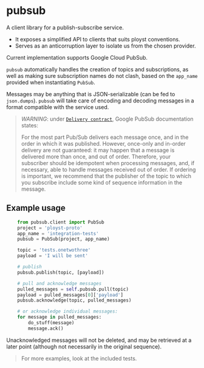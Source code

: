# pubsub

A client library for a publish-subscribe service.
- It exposes a simplified API to clients that suits ployst conventions.
- Serves as an anticorruption layer to isolate us from the chosen provider.

Current implementation supports Google Cloud PubSub.

`pubsub` automatically handles the creation of topics and subscriptions,
as well as making sure subscription names do not clash, based on the
`app_name` provided when instantiating `PubSub`.

Messages may be anything that is JSON-serializable (can be fed to
`json.dumps`). `pubsub` will take care of encoding and decoding messages in a
format compatible with the service used.


> *WARNING*: under
> [`Delivery contract`](https://cloud.google.com/pubsub/subscriber),
> Google PubSub documentation states:
>
> For the most part Pub/Sub delivers each message once, and in the order in
> which it was published. However, once-only and in-order delivery are not
> guaranteed: it may happen that a message is delivered more than once, and out
> of order. Therefore, your subscriber should be idempotent when processing
> messages, and, if necessary, able to handle messages received out of order. If
> ordering is important, we recommend that the publisher of the topic to which
> you subscribe include some kind of sequence information in the message.


## Example usage

```python
    from pubsub.client import PubSub
    project = 'ployst-proto'
    app_name = 'integration-tests'
    pubsub = PubSub(project, app_name)

    topic = 'tests.onetwothree'
    payload = 'I will be sent'

    # publish
    pubsub.publish(topic, [payload])

    # pull and acknowledge messages
    pulled_messages = self.pubsub.pull(topic)
    payload = pulled_messages[0]['payload']
    pubsub.acknowledge(topic, pulled_messages)

    # or acknowledge individual messages:
    for message in pulled_messages:
        do_stuff(message)
        message.ack()
```

Unacknowledged messages will not be deleted, and may be retrieved at a later
point (although not necessarily in the original sequence).

> For more examples, look at the included tests.
